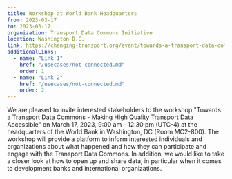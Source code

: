 ```yaml
---
title: Workshop at World Bank Headquarters
from: 2023-03-17
to: 2023-03-17
organization: Transport Data Commons Initiative
location: Washington D.C.
link: https://changing-transport.org/event/towards-a-transport-data-commons-workshop-at-world-bank-headquarters-in-washington-d-c-linked-to-transforming-transportation/
additionalLinks:
  - name: "Link 1"    
    href: "/usecases/not-connected.md"
    order: 1
  - name: "Link 2"    
    href: "/usecases/not-connected.md"
    order: 2
---
```


We are pleased to invite interested stakeholders to the workshop "Towards a Transport Data Commons - Making High Quality Transport Data Accessible" on March 17, 2023, 9:00 am - 12:30 pm (UTC-4) at the headquarters of the World Bank in Washington, DC (Room MC2-800). The workshop will provide a platform to inform interested individuals and organizations about what happened and how they can participate and engage with the Transport Data Commons. In addition, we would like to take a closer look at how to open up and share data, in particular when it comes to development banks and international organizations.
